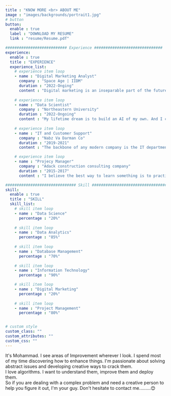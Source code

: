 ```yaml
---
title : "KNOW MORE <br> ABOUT ME"
image : "images/backgrounds/portrait1.jpg"
# button
button:
  enable : true
  label : "DOWNLOAD MY RESUME"
  link : "resume/Resume.pdf"

########################### Experience ##############################
experience:
  enable : true
  title : "EXPERIENCE"
  experience_list:
    # experience item loop
    - name : "Digital Marketing Analyst"
      company : "Space Age | IIDM"
      duration : "2022-Onging"
      content : "Digital marketing is an inseparable part of the future. I use different tools like Canva, Hero post, and Skills like market research, etc., to create and deliver a marketing strategy. "
      
    # experience item loop
    - name : "Data Scientist"
      company : "Northeastern University"
      duration : "2022-Ongoing"
      content : "My lifetime dream is to build an AI of my own. And I came to Canada to pursue my dream to become a data scientist who can create a useful AI."
      
    # experience item loop
    - name : "IT and Customer Support"
      company : "Nabz Va Darman Co"
      duration : "2019-2021"
      content : "The backbone of any modern company is the IT department. And I used to work in IT and Customer support for a renowned pharmaceutical company in Iran. I learned how to create and maintain information technology systems and services"

    # experience item loop
    - name : "Projecy Manager"
      company : "Adack construction consulting company"
      duration : "2015-2017"
      content : "I believe the best way to learn something is to practice it. That's why I spent about two years learning and mastering the most crucial business skill, project management."

############################### Skill #################################
skill:
  enable : true
  title : "SKILL"
  skill_list:
    # skill item loop
    - name : "Data Science"
      percentage : "20%"
      
    # skill item loop
    - name : "Data Analytics"
      percentage : "85%"
      
    # skill item loop
    - name : "Database Management"
      percentage : "70%"
      
    # skill item loop
    - name : "Information Technology"
      percentage : "90%"

    # skill item loop
    - name : "Digital Marketing"
      percentage : "20%"
    
    # skill item loop
    - name : "Project Management"
      percentage : "80%"


# custom style
custom_class: "" 
custom_attributes: "" 
custom_css: ""
---
```


It's Mohammad. I see areas of Improvement wherever I look. I spend most of my time discovering how to enhance things. I'm passionate about solving abstract issues and developing creative ways to crack them.<br> I love algorithms. I want to understand them, improve them and deploy them. <br> So if you are dealing with a complex problem and need a creative person to help you figure it out, I'm your guy. Don't hesitate to contact me.........😊